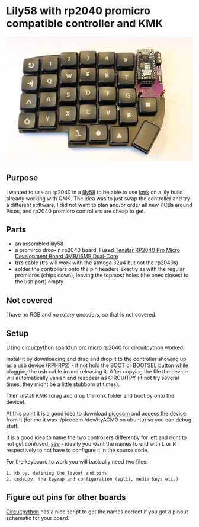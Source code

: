 # Lily58 with rp2040 promicro compatible controller and KMK

![Keyboard](./pics/keyboard.png)

## Purpose

I wanted to use an rp2040 in a [lily58](https://github.com/kata0510/Lily58) to be able to use [kmk](https://github.com/KMKfw) on a lily build already working with QMK. 
The idea was to just swap the controller and try a different software, I did not want to plan and/or order all new PCBs around Picos, and rp2040 promicro controllers are cheap to get.


## Parts

- an assembled lily58
- a promirco drop-in rp2040 board, I used [Tenstar RP2040 Pro Micro Development Board 4MB/16MB Dual-Core](https://de.aliexpress.com/item/1005006599393967.html?gatewayAdapt=glo2deu)
- trrs cable (trs will work with the atmega 32u4 but not the rp2040s)
- solder the controllers onto the pin headers exactly as with the regular promicros (chips down), leaving the topmost holes (the ones closest to the usb port) empty


## Not covered

I have no RGB and no rotary encoders, so that is not covered.


## Setup

Using [circuitpython sparkfun pro micro rp2040](https://circuitpython.org/board/sparkfun_pro_micro_rp2040/) for circuitpython worked.

Install it by downloading and drag and drop it to the controller showing up as a usb device (RPI-RP2) - if not hold the BOOT or BOOTSEL button while plugging the usb cable in and releasing it. 
After copying the file the device will automatically vanish and reappear as CIRCUITPY (if not try several times, they might be a little stubborn at times).

Then install KMK (drag and drop the kmk folder and boot.py onto the device).

At this point it is a good idea to download [picocom](https://github.com/npat-efault/picocom) and access the device from it (for me it was ./picocom /dev/ttyACM0 on ubuntu) so you can debug stuff.

It is a good idea to name the two controllers differently for left and right to not get confused, [see](https://learn.adafruit.com/welcome-to-circuitpython/renaming-circuitpy) - ideally you want the names to end with L or R respectively to not have to configure it in the source code.

For the keyboard to work you will basically need two files:

	1. kb.py, defining the layout and pins
	2. code.py, the keymap and configuration (split, media keys etc.)


## Figure out pins for other boards

[Circuitpython](https://learn.adafruit.com/circuitpython-essentials/circuitpython-pins-and-modules) has a nice script to get the names correct if you got a pinout schematic for your board.
